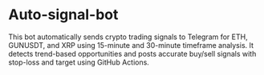 # Auto-signal-bot

This bot automatically sends crypto trading signals to Telegram for ETH, GUNUSDT, and XRP using 15-minute and 30-minute timeframe analysis. It detects trend-based opportunities and posts accurate buy/sell signals with stop-loss and target using GitHub Actions.
